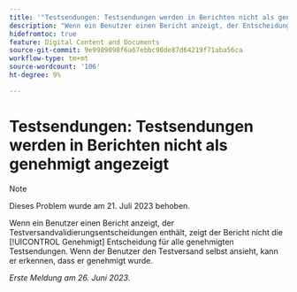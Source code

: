 ```yaml
---
title: '"Testsendungen: Testsendungen werden in Berichten nicht als genehmigt angezeigt.'
description: "Wenn ein Benutzer einen Bericht anzeigt, der Entscheidungen zur Genehmigung von Testsendungen enthält, zeigt der Bericht nicht die genehmigte Entscheidung für alle genehmigten Testsendungen an. Wenn der Benutzer den Testversand selbst ansieht, kann er erkennen, dass er genehmigt wurde."
hidefromtoc: true
feature: Digital Content and Documents
source-git-commit: 9e9989098f6a67ebbc90de87d64219f71aba56ca
workflow-type: tm+mt
source-wordcount: '106'
ht-degree: 9%

---
```



# Testsendungen: Testsendungen werden in Berichten nicht als genehmigt angezeigt

>[!NOTE]
>
>Dieses Problem wurde am 21. Juli 2023 behoben.

Wenn ein Benutzer einen Bericht anzeigt, der Testversandvalidierungsentscheidungen enthält, zeigt der Bericht nicht die [!UICONTROL Genehmigt] Entscheidung für alle genehmigten Testsendungen. Wenn der Benutzer den Testversand selbst ansieht, kann er erkennen, dass er genehmigt wurde.

_Erste Meldung am 26. Juni 2023._
